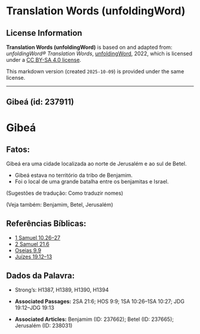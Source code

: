 # Translation Words (unfoldingWord)

## License Information

**Translation Words (unfoldingWord)** is based on and adapted from: _unfoldingWord® Translation Words_, [unfoldingWord](https://unfoldingword.org/utw), 2022, which is licensed under a [CC BY-SA 4.0 license](https://creativecommons.org/licenses/by-sa/4.0/legalcode.en).

This markdown version (created `2025-10-09`) is provided under the same license.



--------------------------------

## Gibeá (id: 237911)

Gibeá
=====

Fatos:
------

Gibeá era uma cidade localizada ao norte de Jerusalém e ao sul de Betel.

* Gibeá estava no território da tribo de Benjamim.
* Foi o local de uma grande batalha entre os benjamitas e Israel.

(Sugestões de tradução: Como traduzir nomes)

(Veja também: Benjamim, Betel, Jerusalém)

Referências Bíblicas:
---------------------

* [1 Samuel 10\.26–27](https://ref.ly/1Sam10:26-1Sam10:27)
* [2 Samuel 21\.6](https://ref.ly/2Sam21:6)
* [Oseias 9\.9](https://ref.ly/Hos9:9)
* [Juízes 19\.12–13](https://ref.ly/Judg19:12-Judg19:13)

Dados da Palavra:
-----------------

* Strong’s: H1387, H1389, H1390, H1394

* **Associated Passages:** 2SA 21:6; HOS 9:9; 1SA 10:26–1SA 10:27; JDG 19:12–JDG 19:13
* **Associated Articles:** Benjamim (ID: 237662); Betel (ID: 237665); Jerusalém (ID: 238031)

